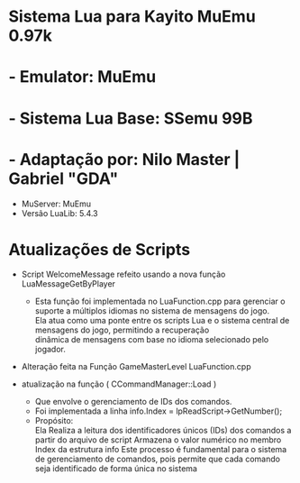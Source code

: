 # Sistema Lua para Kayito MuEmu 0.97k

# - Emulator: MuEmu
# - Sistema Lua Base: SSemu 99B
# - Adaptação por: Nilo Master | Gabriel "GDA"

- MuServer: MuEmu
- Versão LuaLib: 5.4.3

# Atualizações de Scripts

- Script WelcomeMessage refeito usando a nova função LuaMessageGetByPlayer
   - Esta função foi implementada no LuaFunction.cpp para gerenciar o suporte a múltiplos idiomas no sistema de mensagens do jogo. <br/>
     Ela atua como uma ponte entre os scripts Lua e o sistema central de mensagens do jogo, permitindo a recuperação <br/>
     dinâmica de mensagens com base no idioma selecionado pelo jogador.

- Alteração feita na Função GameMasterLevel LuaFunction.cpp 

- atualização na função ( CCommandManager::Load )
   - Que envolve o gerenciamento de IDs dos comandos. 
   - Foi implementada a linha info.Index = lpReadScript->GetNumber(); 
   - Propósito: <br/>
    Ela Realiza a leitura dos identificadores únicos (IDs) dos comandos a partir do arquivo de script
    Armazena o valor numérico no membro Index da estrutura info
    Este processo é fundamental para o sistema de gerenciamento de comandos, pois permite que cada comando seja identificado de forma única no sistema


